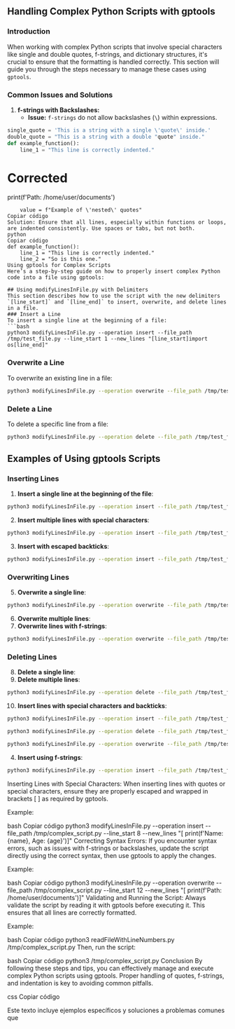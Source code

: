 ## Handling Complex Python Scripts with gptools

### Introduction
When working with complex Python scripts that involve special characters like single and double quotes, f-strings, and dictionary structures, it's crucial to ensure that the formatting is handled correctly. This section will guide you through the steps necessary to manage these cases using `gptools`.

### Common Issues and Solutions

1. **f-strings with Backslashes:**
   - **Issue:** `f-strings` do not allow backslashes (`\`) within expressions.
```python
single_quote = 'This is a string with a single \'quote\' inside.'
double_quote = "This is a string with a double "quote" inside."
def example_function():
    line_1 = "This line is correctly indented."
```
   # Corrected
   print(f'Path: /home/user/documents')
```
    value = f"Example of \'nested\' quotes"
Copiar código
Solution: Ensure that all lines, especially within functions or loops, are indented consistently. Use spaces or tabs, but not both.
python
Copiar código
def example_function():
    line_1 = "This line is correctly indented."
    line_2 = "So is this one."
Using gptools for Complex Scripts
Here’s a step-by-step guide on how to properly insert complex Python code into a file using gptools:

## Using modifyLinesInFile.py with Delimiters
This section describes how to use the script with the new delimiters `[line_start]` and `[line_end]` to insert, overwrite, and delete lines in a file.
### Insert a Line
To insert a single line at the beginning of a file:
```bash
python3 modifyLinesInFile.py --operation insert --file_path /tmp/test_file.py --line_start 1 --new_lines "[line_start]import os[line_end]"
```
### Overwrite a Line
To overwrite an existing line in a file:
```bash
python3 modifyLinesInFile.py --operation overwrite --file_path /tmp/test_file.py --line_start 2 --line_end 2 --new_lines "[line_start]import sys[line_end]"
```
### Delete a Line
To delete a specific line from a file:
```bash
python3 modifyLinesInFile.py --operation delete --file_path /tmp/test_file.py --line_start 2 --line_end 2
```
## Examples of Using gptools Scripts
### Inserting Lines
1. **Insert a single line at the beginning of the file**:
```bash
python3 modifyLinesInFile.py --operation insert --file_path /tmp/test_file.py --line_start 1 --new_lines '[import os]'
```
2. **Insert multiple lines with special characters**:
```bash
python3 modifyLinesInFile.py --operation insert --file_path /tmp/test_file.py --line_start 3 --new_lines '[print("Hello")]' '["Another line"]' '[\'Yet another\']'
```
3. **Insert with escaped backticks**:
```bash
python3 modifyLinesInFile.py --operation insert --file_path /tmp/test_file.py --line_start 5 --new_lines '[```python]', '[print(\'Escaped backticks\')]', '[```]'
```
### Overwriting Lines
5. **Overwrite a single line**:
```bash
python3 modifyLinesInFile.py --operation overwrite --file_path /tmp/test_file.py --line_start 2 --line_end 2 --new_lines '[import sys]'
```
6. **Overwrite multiple lines**:
7. **Overwrite lines with f-strings**:
```bash
python3 modifyLinesInFile.py --operation overwrite --file_path /tmp/test_file.py --line_start 8 --line_end 8 --new_lines '[print(f"Path: /home/user/{folder}")]'
```
### Deleting Lines
8. **Delete a single line**:
9. **Delete multiple lines**:
```bash
python3 modifyLinesInFile.py --operation delete --file_path /tmp/test_file.py --line_start 3 --line_end 5
```
10. **Insert lines with special characters and backticks**:
```bash
python3 modifyLinesInFile.py --operation insert --file_path /tmp/test_file.py --line_start 7 --new_lines '[print("Hello, \'world\'")]', '["Another line with \'backticks\' and \'quotes"]', '[print(```Special case```)]'
```
```bash
python3 modifyLinesInFile.py --operation delete --file_path /tmp/test_file.py --line_start 2 --line_end 2
```
```bash
python3 modifyLinesInFile.py --operation overwrite --file_path /tmp/test_file.py --line_start 4 --line_end 6 --new_lines '[print("Updated line")]', '["Another updated line"]', '[\'Final updated line\']'
```
4. **Insert using f-strings**:
```bash
python3 modifyLinesInFile.py --operation insert --file_path /tmp/test_file.py --line_start 7 --new_lines '[print(f"Name: {name}, Age: {age}")]'
```
Inserting Lines with Special Characters:
When inserting lines with quotes or special characters, ensure they are properly escaped and wrapped in brackets [ ] as required by gptools.

Example:

bash
Copiar código
python3 modifyLinesInFile.py --operation insert --file_path /tmp/complex_script.py --line_start 8 --new_lines "[    print(f'Name: {name}, Age: {age}')]"
Correcting Syntax Errors:
If you encounter syntax errors, such as issues with f-strings or backslashes, update the script directly using the correct syntax, then use gptools to apply the changes.

Example:

bash
Copiar código
python3 modifyLinesInFile.py --operation overwrite --file_path /tmp/complex_script.py --line_start 12 --new_lines "[    print(f'Path: /home/user/documents')]"
Validating and Running the Script:
Always validate the script by reading it with gptools before executing it. This ensures that all lines are correctly formatted.

Example:

bash
Copiar código
python3 readFileWithLineNumbers.py /tmp/complex_script.py
Then, run the script:

bash
Copiar código
python3 /tmp/complex_script.py
Conclusion
By following these steps and tips, you can effectively manage and execute complex Python scripts using gptools. Proper handling of quotes, f-strings, and indentation is key to avoiding common pitfalls.

css
Copiar código

Este texto incluye ejemplos específicos y soluciones a problemas comunes que